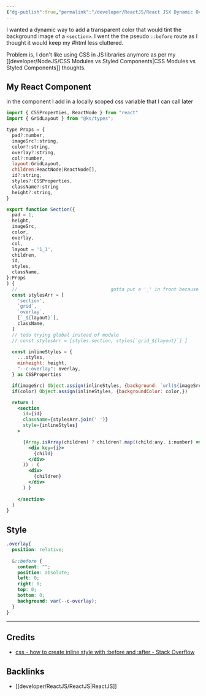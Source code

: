 ```yaml
---
{"dg-publish":true,"permalink":"/developer/ReactJS/React JSX Dynamic Overlay Color/","tags":["reactjs","css","html"],"created":"2024-02-29T22:19:56.224-06:00","updated":"2024-06-04T15:45:16.000-05:00"}
---
```


I wanted a dynamic way to add a transparent color that would tint the background image of a `<section>`. I went the the pseudo `::before` route as I thought it would keep my #html less cluttered.

Problem is, I don't like using CSS in JS libraries anymore as per my [[developer/NodeJS/CSS Modules vs Styled Components\|CSS Modules vs Styled Components]] thoughts.

## My React Component

in the component I add in a locally scoped css variable that I can call later

```jsx
import { CSSProperties, ReactNode } from "react"
import { GridLayout } from "@ks/types";

type Props = {
  pad?:number,
  imageSrc?:string,
  color?:string,
  overlay?:string,
  col?:number,
  layout:GridLayout,
  children:ReactNode|ReactNode[],
  id?:string,
  styles?:CSSProperties,
  className?:string
  height?:string,
}

export function Section({
  pad = 1, 
  height,
  imageSrc, 
  color, 
  overlay,
  col,
  layout = '1_1',
  children,
  id,
  styles,
  className,
}:Props
) {
  //                                  gotta put a '_' in front because css no like numbers as class names
  const stylesArr = [
    'section', 
    `grid`, 
    `overlay`,
    [`_${layout}`], 
    className,
  ]
  // todo trying global instead of module
  // const stylesArr = [styles.section, styles[`grid_${layout}`] ]

  const inlineStyles = {
    ...styles,
    minheight: height,
    "--c-overlay": overlay, 
  } as CSSProperties

  if(imageSrc) Object.assign(inlineStyles, {background: `url(${imageSrc})`})
  if(color) Object.assign(inlineStyles, {backgroundColor: color,}) 

  return (
    <section 
      id={id}
      className={stylesArr.join(' ')}
      style={inlineStyles}
    >

      {Array.isArray(children) ? children?.map((child:any, i:number) => (
        <div key={i}> 
          {child} 
        </div>
      )) : (
        <div>
          {children}
        </div>
      ) }
    
    </section>
  )
}

```

## Style

```scss
.overlay{
  position: relative;
  
  &::before {
    content: "";
    position: absolute;
    left: 0;
    right: 0;
    top: 0;
    bottom: 0;
    background: var(--c-overlay);
  }
}
```

---
## Credits
- [css - how to create inline style with :before and :after - Stack Overflow](https://stackoverflow.com/questions/14436155/how-to-create-inline-style-with-before-and-after)
## Backlinks
- [[developer/ReactJS/ReactJS\|ReactJS]]